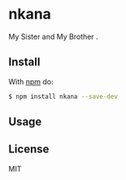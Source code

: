 # nkana

My Sister and My Brother .

## Install

With [npm](http://npmjs.org) do:

```bash
$ npm install nkana --save-dev
```

## Usage


## License

MIT
